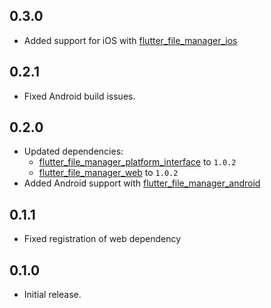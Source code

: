 ## 0.3.0

* Added support for iOS with [flutter_file_manager_ios](https://pub.dev/packages/flutter_file_manager_ios)

## 0.2.1

* Fixed Android build issues.

## 0.2.0

* Updated dependencies:
    * [flutter_file_manager_platform_interface](https://pub.dev/packages/flutter_file_manager_platform_interface) to `1.0.2`
    * [flutter_file_manager_web](https://pub.dev/packages/flutter_file_manager_web) to `1.0.2`
* Added Android support with [flutter_file_manager_android](https://pub.dev/packages/flutter_file_manager_android)

## 0.1.1

* Fixed registration of web dependency

## 0.1.0

* Initial release.
